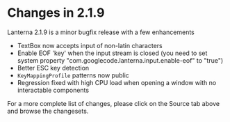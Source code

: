# Changes in 2.1.9 #
Lanterna 2.1.9 is a minor bugfix release with a few enhancements
  * TextBox now accepts input of non-latin characters
  * Enable EOF 'key' when the input stream is closed (you need to set system property "com.googlecode.lanterna.input.enable-eof" to "true")
  * Better ESC key detection
  * `KeyMappingProfile` patterns now public
  * Regression fixed with high CPU load when opening a window with no interactable components

For a more complete list of changes, please click on the Source tab above and browse the changesets.